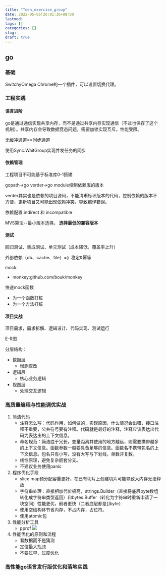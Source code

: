 ```yaml
---
title: "Teen_exercise_group"
date: 2022-05-05T20:01:36+08:00
lastmod:
tags: []
categories: []
slug:
draft: true
---
```

## go
### 基础
SwitchyOmega Chrome的一个插件，可以设置切换代理。
### 工程实践
#### 语言进阶
go是通过通信实现共享内存，而不是通过共享内存实现通信（不过也保存了这个机制）。共享内存会导致数据竞态问题，需要加锁实现互斥，性能受限。

无缓冲通道==同步通道

使用Sync.WaitGroup实现并发任务的同步

#### 依赖管理

工程项目不可能基于标准库0-1搭建

gopath->go verder->go module控制依赖库的版本

verder其实也是依赖的项目源码，不能清晰标识版本的代码，控制依赖的版本不方便，更新项目又可能出现依赖冲突，导致编译错误。

依赖配置:indirect 和 incompatible

MVS算法--最小版本选择。
**选择最低的兼容版本**


#### 测试
回归测试、集成测试、单元测试（成本降低，覆盖率上升）

外部依赖（db、cache、file）=》稳定&幂等

mock 
- monkey:github.com/bouk/monkey

快速mock函数
- 为一个函数打桩
- 为一个方法打桩

#### 项目实战
项目需求，需求拆解、逻辑设计、代码实现、测试运行

E-R图

分层结构：
- 数据层
    - 增删查改
- 逻辑层
    - 核心业务逻辑
- 视图层
    - 处理交互逻辑
### 高质量编程与性能调优实战
1. 简洁代码
    - 注释怎么写：代码作用，如何做的，实现原因，什么情况会出错，接口注释不重要，公共符号要有注释。代码就是最好的注释，注释应该表达出代码为表达出的上下文信息。
    - 命名规范：简洁胜于冗长，变量距离其使用的地方越远，则需要携带越多的上下文信息。函数参数一般要具备足够的信息。函数名不携带包名的上下文信息。包名只有小写，没有大写与下划线，单数非复数。
    - 线性原理，避免复杂嵌套分支。
    - 不建议业务使用panic
2. 程序优化手段
    - slice map预分配容量更好，在已有切片上创建切片可能导致大内存无法释放
    - 字符串处理：直接相加代价极高，strings.Builder（直接将底层byte数组转化成字符串类型返回）和bytes.Buffer（转化为字符串时重新申请了一块空间）性能更优，前者更快（二者底层都是[]byte）
    - 使用空结构体节省内存，不占内存，占位符。
    - 使用atomic包
3. 性能分析工具
    - pprof
![](https://raw.githubusercontent.com/QizhengZou/Image_hosting_rep/main/20220512105652.png)
4. 性能优化的原则和流程
    - 看数据而不是猜测
    - 定位最大瓶颈
    - 不要过早、过度优化


### 高性能go语言发行版优化和落地实践

